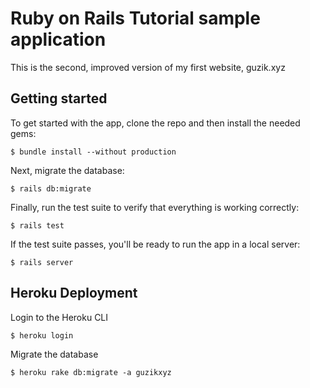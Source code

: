 # Ruby on Rails Tutorial sample application

This is the second, improved version of my first website, guzik.xyz

## Getting started

To get started with the app, clone the repo and then install the needed gems:

```
$ bundle install --without production
```

Next, migrate the database:

```
$ rails db:migrate
```

Finally, run the test suite to verify that everything is working correctly:

```
$ rails test
```

If the test suite passes, you'll be ready to run the app in a local server:

```
$ rails server
```

## Heroku Deployment

Login to the Heroku CLI

```
$ heroku login
```

Migrate the database

```
$ heroku rake db:migrate -a guzikxyz
```